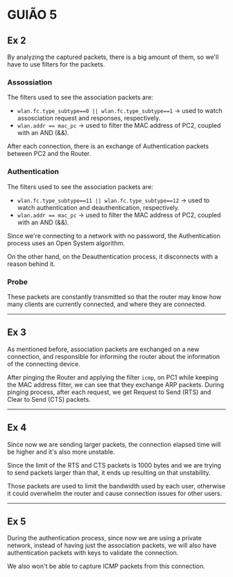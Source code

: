 # GUIÃO 5

## Ex 2

By analyzing the captured packets, there is a big amount of them, so we'll have to use filters for the packets.


### Assossiation

The filters used to see the association packets are:

* `wlan.fc.type_subtype==0 || wlan.fc.type_subtype==1` → used to watch assosciation request and responses, respectively.
* `wlan.addr == mac_pc` → used to filter the MAC address of PC2, coupled with an AND (&&).

After each connection, there is an exchange of Authentication packets between PC2 and the Router. 

### Authentication

The filters used to see the association packets are:

* `wlan.fc.type_subtype==11 || wlan.fc.type_subtype==12` → used to watch authentication and deauthentication, respectively.
* `wlan.addr == mac_pc` → used to filter the MAC address of PC2, coupled with an AND (&&).

Since we're connecting to a network with no password, the Authentication process uses an Open System algorithm.

On the other hand, on the Deauthentication process, it disconnects with a reason behind it.

### Probe

These packets are constantly transmitted so that the router may know how many clients are currently connected, and where they are connected.

---

## Ex 3

As mentioned before, association packets are exchanged on a new connection, and responsible for informing the router about the information of the connecting device. 

After pinging the Router and applying the filter `icmp`, on PC1 while keeping the MAC address filter, we can see that they exchange ARP packets. During pinging process, after each request, we get Request to Send (RTS) and Clear to Send (CTS) packets.

---

## Ex 4

Since now we are sending larger packets, the connection elapsed time will be higher and it's also more unstable.

Since the limit of the RTS and CTS packets is 1000 bytes and we are trying to send packets larger than that, it ends up resulting on that unstability.

Those packets are used to limit the bandwidth used by each user, otherwise it could overwhelm the router and cause connection issues for other users.

---

## Ex 5

During the authentication process, since now we are using a private network, instead of having just the association packets, we will also have authentication packets with keys to validate the connection.

We also won't be able to capture ICMP packets from this connection. 